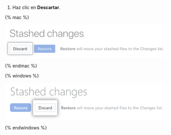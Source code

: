 1. Haz clic en **Descartar**.

  {% mac %}

  ![Botón para descartar cambios almacenados](/assets/images/help/desktop/mac-discard-stashed-changes-button.png)

  {% endmac %}

  {% windows %}

  ![Botón para descartar cambios almacenados](/assets/images/help/desktop/windows-discard-stashed-changes-button.png)

  {% endwindows %}
